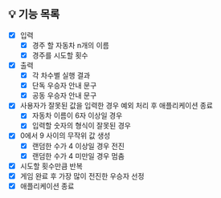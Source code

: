 ## 💡 기능 목록

- [x] 입력
  - [x] 경주 할 자동차 n개의 이름
  - [x] 경주를 시도할 횟수
- [x] 출력
  - [x] 각 차수별 실행 결과
  - [x] 단독 우승자 안내 문구
  - [x] 공동 우승자 안내 문구
- [x] 사용자가 잘못된 값을 입력한 경우 예외 처리 후 애플리케이션 종료
  - [x] 자동차 이름이 6자 이상일 경우
  - [x] 입력할 숫자의 형식이 잘못된 경우
- [x] 0에서 9 사이의 무작위 값 생성
  - [x] 랜덤한 수가 4 이상일 경우 전진
  - [x] 랜덤한 수가 4 미만일 경우 멈춤
- [x] 시도할 횟수만큼 반복
- [x] 게임 완료 후 가장 많이 전진한 우승자 선정
- [x] 애플리케이션 종료
